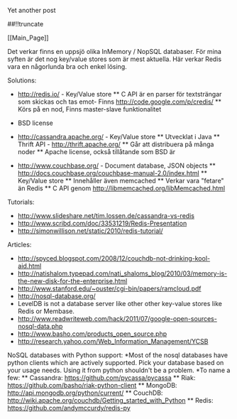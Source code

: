 Yet another post

[meta:author]: <> (Jonas Colmsjo)
[meta:title]: <> (Inmemory.md)
[meta:date]: <> (2012-01-01)
[meta:nested:key]: <> (Metadata value)

##!!truncate


[[Main_Page]]


Det verkar finns en uppsjö olika InMemory / NopSQL databaser. För mina syften är det nog key/value stores som är mest aktuella. Här verkar Redis vara en någorlunda bra och enkel lösing.

Solutions:
* http://redis.io/ - Key/Value store
** C API är en parser för textsträngar som skickas och tas emot- Finns http://code.google.com/p/credis/
** Körs på en nod, Finns master-slave funktionalitet
* BSD license

* http://cassandra.apache.org/ - Key/Value store
** Utvecklat i Java
** Thrift API - http://thrift.apache.org/
** Går att distribuera på många noder
** Apache license, också tillåtande som BSD är

* http://www.couchbase.org/ - Document database, JSON objects
** http://docs.couchbase.org/couchbase-manual-2.0/index.html
** Key/Value store
** Innehåller även memcached
** Verkar vara "fetare" än Redis
** C API genom http://libmemcached.org/libMemcached.html



Tutorials:
* http://www.slideshare.net/tim.lossen.de/cassandra-vs-redis
* http://www.scribd.com/doc/33531219/Redis-Presentation
* http://simonwillison.net/static/2010/redis-tutorial/


Articles:
* http://spyced.blogspot.com/2008/12/couchdb-not-drinking-kool-aid.html
* http://natishalom.typepad.com/nati_shaloms_blog/2010/03/memory-is-the-new-disk-for-the-enterprise.html
* http://www.stanford.edu/~ouster/cgi-bin/papers/ramcloud.pdf
* http://nosql-database.org/
* LevelDB is not a database server like other other key-value stores like Redis or Membase.
* http://www.readwriteweb.com/hack/2011/07/google-open-sources-nosql-data.php
* http://www.basho.com/products_open_source.php
* http://research.yahoo.com/Web_Information_Management/YCSB


NoSQL databases with Python support:
*Most of the nosql databases have python clients which are actively supported. Pick your database based on your usage needs. Using it from python shouldn't be a problem.
*To name a few:
** Cassandra: https://github.com/pycassa/pycassa
** Riak: https://github.com/basho/riak-python-client
** MongoDB: http://api.mongodb.org/python/current/
** CouchDB: http://wiki.apache.org/couchdb/Getting_started_with_Python
** Redis: https://github.com/andymccurdy/redis-py
